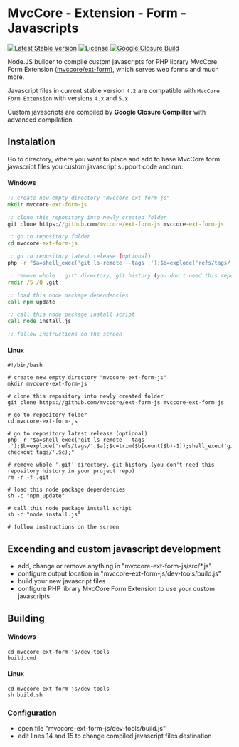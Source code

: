 # MvcCore - Extension - Form - Javascripts

[![Latest Stable Version](https://img.shields.io/badge/Stable-v4.2.0-brightgreen.svg?style=plastic)](https://github.com/mvccore/ext-form-js/releases)
[![License](https://img.shields.io/badge/License-BSD%203-brightgreen.svg?style=plastic)](https://mvccore.github.io/docs/mvccore/5.0.0/LICENSE.md)
[![Google Closure Build](https://img.shields.io/badge/Google%20Closure%20Build-passing-brightgreen.svg?style=plastic)](https://developers.google.com/closure/compiler/)

Node.JS builder to compile custom javascripts for PHP library MvcCore Form Extension ([mvccore/ext-form](https://github.com/mvccore/ext-form)), which serves web forms and much more.

Javascript files in current stable version `4.2` are compatible with `MvcCore Form Extension` with versions `4.x` and `5.x`.

Custom javascripts are compiled by **Google Closure Compiller** with advanced compilation.

## Instalation
Go to directory, where you want to place and add to base MvcCore form javascript files you custom javascript support code and run:

#### Windows
```cmd
:: create new empty directory "mvccore-ext-form-js"
mkdir mvccore-ext-form-js

:: clone this repository into newly created folder
git clone https://github.com/mvccore/ext-form-js mvccore-ext-form-js

:: go to repository folder
cd mvccore-ext-form-js

:: go to repository latest release (optional)
php -r "$a=shell_exec('git ls-remote --tags .');$b=explode('refs/tags/',$a);$c=trim($b[count($b)-1]);shell_exec('git checkout tags/'.$c);"

:: remove whole '.git' directory, git history (you don't need this repository history in your project repo)
rmdir /S /Q .git

:: load this node package dependencies
call npm update

:: call this node package install script
call node install.js

:: follow instructions on the screen
```
#### Linux
```shell
#!/bin/bash

# create new empty directory "mvccore-ext-form-js"
mkdir mvccore-ext-form-js

# clone this repository into newly created folder
git clone https://github.com/mvccore/ext-form-js mvccore-ext-form-js

# go to repository folder
cd mvccore-ext-form-js

# go to repository latest release (optional)
php -r "$a=shell_exec('git ls-remote --tags .');$b=explode('refs/tags/',$a);$c=trim($b[count($b)-1]);shell_exec('git checkout tags/'.$c);"

# remove whole '.git' directory, git history (you don't need this repository history in your project repo)
rm -r -f .git

# load this node package dependencies
sh -c "npm update"

# call this node package install script
sh -c "node install.js"

# follow instructions on the screen
```

## Excending and custom javascript development
- add, change or remove anything in "mvccore-ext-form-js/src/*.js"
- configure output location in "mvccore-ext-form-js/dev-tools/build.js"
- build your new javascript files
- configure PHP library MvcCore Form Extension to use your custom javascripts

## Building

#### Windows
```shell
cd mvccore-ext-form-js/dev-tools
build.cmd
```
#### Linux
```shell
cd mvccore-ext-form-js/dev-tools
sh build.sh
```

### Configuration
- open file "mvccore-ext-form-js/dev-tools/build.js"
- edit lines 14 and 15 to change compiled javascript files destination
